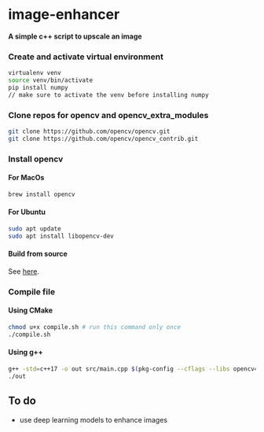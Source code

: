 # image-enhancer
**A simple c++ script to upscale an image**

### Create and activate virtual environment
```sh
virtualenv venv
source venv/bin/activate
pip install numpy
// make sure to activate the venv before installing numpy
```


### Clone repos for opencv and opencv_extra_modules
```sh
git clone https://github.com/opencv/opencv.git
git clone https://github.com/opencv/opencv_contrib.git
```

### Install opencv

#### For MacOs
```sh
brew install opencv
```

#### For Ubuntu
```sh
sudo apt update
sudo apt install libopencv-dev
```

#### Build from source
See [here](https://github.com/vmouchakis/configuration/blob/main/install_opencv.sh).


### Compile file

#### Using CMake
```sh
chmod u+x compile.sh # run this command only once
./compile.sh
```

#### Using g++
```sh
g++ -std=c++17 -o out src/main.cpp $(pkg-config --cflags --libs opencv4)
./out
```

## To do
- use deep learning models to enhance images